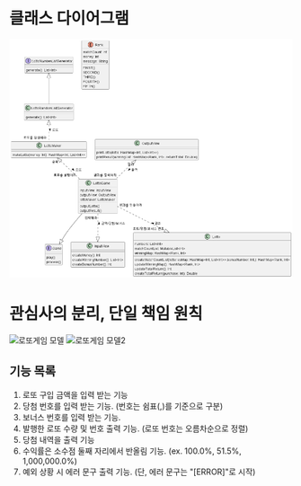 # 클래스 다이어그램
![LottoClassDiagram](../docs/LottoDiagram-0.png)

# 관심사의 분리, 단일 책임 원칙
![로또게임 모델](https://user-images.githubusercontent.com/70472417/230722751-55376b2b-8a3d-45f8-b08d-5ec6fc1033ba.jpg)
![로또게임 모델2](https://user-images.githubusercontent.com/70472417/230722815-41ea60d3-f668-4443-a4d9-52d1ea6fb38c.jpg)


## 기능 목록

1. 로또 구입 금액을 입력 받는 기능
2. 당첨 번호를 입력 받는 기능. (번호는 쉼표(,)를 기준으로 구분)
3. 보너스 번호를 입력 받는 기능.
4. 발행한 로또 수량 및 번호 출력 기능. (로또 번호는 오름차순으로 정렬)
5. 당첨 내역을 출력 기능
6. 수익률은 소수점 둘째 자리에서 반올림 기능. (ex. 100.0%, 51.5%, 1,000,000.0%)
7. 예외 상황 시 에러 문구 출력 기능. (단, 에러 문구는 "[ERROR]"로 시작)
